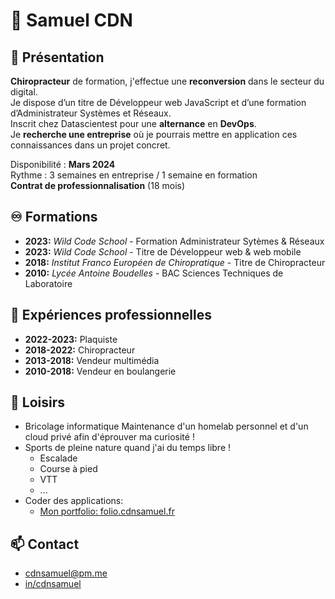 # 🚀 Samuel CDN

## 👀 Présentation 
**Chiropracteur** de formation, j'effectue une **reconversion** dans le secteur du digital.  
Je dispose d’un titre de Développeur web JavaScript et d’une formation d’Administrateur Systèmes et Réseaux.  
Inscrit chez Datascientest pour une **alternance** en **DevOps**.  
Je **recherche une entreprise** où je pourrais mettre en application ces connaissances dans un projet concret.  
  
Disponibilité : **Mars 2024**  
Rythme : 3 semaines en entreprise / 1 semaine en formation  
**Contrat de professionnalisation** (18 mois)

## ♾️ Formations 
- **2023:** _Wild Code School_ - Formation Administrateur Sytèmes & Réseaux
- **2023:** _Wild Code School_ - Titre de Développeur web & web mobile
- **2018:** _Institut Franco Européen de Chiropratique_ - Titre de Chiropracteur
- **2010:** _Lycée Antoine Boudelles_ - BAC Sciences Techniques de Laboratoire
  
## 🚧 Expériences professionnelles
- **2022-2023:** Plaquiste
- **2018-2022:** Chiropracteur
- **2013-2018:** Vendeur multimédia
- **2010-2018:** Vendeur en boulangerie

## 💖 Loisirs 
- Bricolage informatique
Maintenance d'un homelab personnel et d'un cloud privé afin d'éprouver ma curiosité !
- Sports de pleine nature quand j'ai du temps libre !
  - Escalade
  - Course à pied
  - VTT
  - ...
- Coder des applications:
  - [Mon portfolio: folio.cdnsamuel.fr](https://folio.cdnsamuel.fr) 


## 📫 Contact 

- cdnsamuel@pm.me
- [in/cdnsamuel](https://www.linkedin.com/in/cdnsamuel/)

<!---
cdnsamuel/cdnsamuel is a ✨ special ✨ repository because its `README.md` (this file) appears on your GitHub profile.
You can click the Preview link to take a look at your changes.
--->
